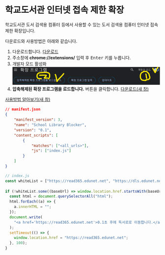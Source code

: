 # 학교도서관 인터넷 접속 제한 확장

학교도서관 도서 검색용 컴퓨터 등에서 사용할 수 있는 도서 검색용 컴퓨터 인터넷 접속 제한 확장입니다.

다운로드와 사용방법은 아래와 같습니다.

1. 다운로드합니다. [다운로드](https://raw.githubusercontent.com/freebird920/slat-markdown/main/attachment/chrome-extention-school-library-internet-blocker/chrome-extention-school-library-internet-blocker.zip)
1. 주소창에 **chrome://extensions/** 입력 후 <kbd>Enter</kbd> 키를 누릅니다.
1. 개발자 모드 활성화
![img-blog-block-extention-01.png](https://github.com/freebird920/slat-markdown/blob/main/img/img-blog-block-extention-01.png?raw=true)
1. **압축해제된 확장 프로그램을 로드합니다.** 버튼을 클릭합니다.
[다운로드(새 창)](https://drive.google.com/file/d/1r-TKmMdX71RPvaCrB3YMY-cE2weHAdrI/view?usp=drive_link)

[사용방법 알아보기(새 창)](https://blog.naver.com/freebird_han/223400130467)


```json
// manifest.json
{
    "manifest_version": 3,
    "name": "School Library Blocker",
    "version": "0.1",
    "content_scripts": [
        {
            "matches": ["<all_urls>"],
            "js": ["index.js"]
        }
    ]
}
```

```javascript
// index.js
const whiteList = ["https://read365.edunet.net", "https://dls.edunet.net", "https://www.slat.or.kr", "https://slat2.vercel.app/"];

if (!whiteList.some((baseUrl) => window.location.href.startsWith(baseUrl))) {
  const html = document.querySelectorAll("html");
  html.forEach((a) => {
    a.innerHTML = "";
  });
  document.write(
    "<a href='https://read365.edunet.net'>0.1초 후에 독서로로 이동합니다.</a>"
  );
  setTimeout(() => {
    window.location.href = "https://read365.edunet.net";
  }, 100);
}
```